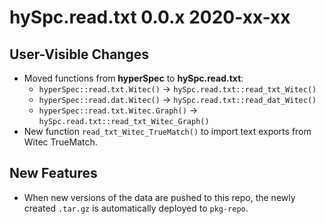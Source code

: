 # hySpc.read.txt 0.0.x 2020-xx-xx

## User-Visible Changes

* Moved functions from **hyperSpec** to **hySpc.read.txt**:
  - `hyperSpec::read.txt.Witec()` -> `hySpc.read.txt::read_txt_Witec()`
  - `hyperSpec::read.dat.Witec()` -> `hySpc.read.txt::read_dat_Witec()`
  - `hyperSpec::read.txt.Witec.Graph()` -> `hySpc.read.txt::read_txt_Witec_Graph()`
* New function `read_txt_Witec_TrueMatch()` to import text exports from Witec TrueMatch.

## New Features
* When new versions of the data are pushed to this repo, the newly created `.tar.gz` is automatically deployed to `pkg-repo`.
